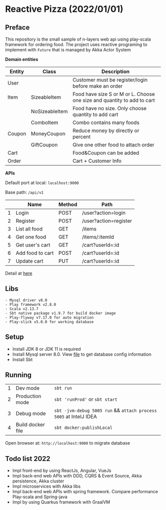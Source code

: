 # Reactive Pizza (2022/01/01)

## Preface

This repository is the small sample of n-layers web api using play-scala framework for ordering food. The project uses reactive programing to implement with `Future` that is managed by Akka Actor System

**Domain entities**

|Entity|Class|Description|
|---|---|---|
|User||Customer must be register/login before make an order|
|Item|SizeableItem|Food have size S or M or L. Choose one size and quantity to add  to cart|
||NoSizeableItem|Food have no size. Only choose quantity to add cart|
||ComboItem|Combo contains many foods|
|Coupon|MoneyCoupon|Reduce money by directly or percent|
||GiftCoupon|Give one other food to attach order|
|Cart||Food&Coupon can be added|
|Order||Cart + Customer Info|

**APIs**

Default port at local: `localhost:9000`

Base path: `/api/v1`

||Name|Method|Path|
|---|-----|------|------|
|1|Login|POST|/user?action=login|
|2|Register|POST|/user?action=register|
|3|List all food|GET|/items|
|4|Get one food|GET|/items/:itemId|
|5|Get user's cart|GET|/cart?userId=:id|
|6|Add food to cart|POST|/cart?userId=:id|
|7|Update cart|PUT|/cart?userId=:id|

Detail at [here](src/main/resources/routes)

## Libs
```
- Mysql driver v8.0 
- Play framework v2.8.0
- Scala v2.13.7
- Sbt native package v1.9.7 for build docker image
- Play-flyway v7.17.0 for auto migration
- Play-slick v5.0.0 for working database
```

## Setup
- Install JDK 8 or JDK 11 is required
- Install Mysql server 8.0. View [file](src/main/resources/application.conf) to get database config information
- Install Sbt

## Running

||||
|--|--|--|
|1|Dev mode|`sbt run`|
|2|Production mode|`sbt 'runProd'` or `sbt start`|
|3|Debug mode|`sbt -jvm-debug 5005 run` && `attach process 5005` at InteIJ IDEA|
|4|Build docker file| `sbt docker:publishLocal`|

Open browser at: `http://localhost:9000` to migrate database

## Todo list 2022
- Impl front-end by using ReactJs, Angular, VueJs
- Impl back-end web APIs with DDD, CQRS & Event Source, Akka persistence, Akka cluster
- Impl microservices with Akka libs
- Impl back-end web APIs with spring framework. Compare performance Play-scala and Spring-java
- Impl by using Quarkus framework with GraalVM


